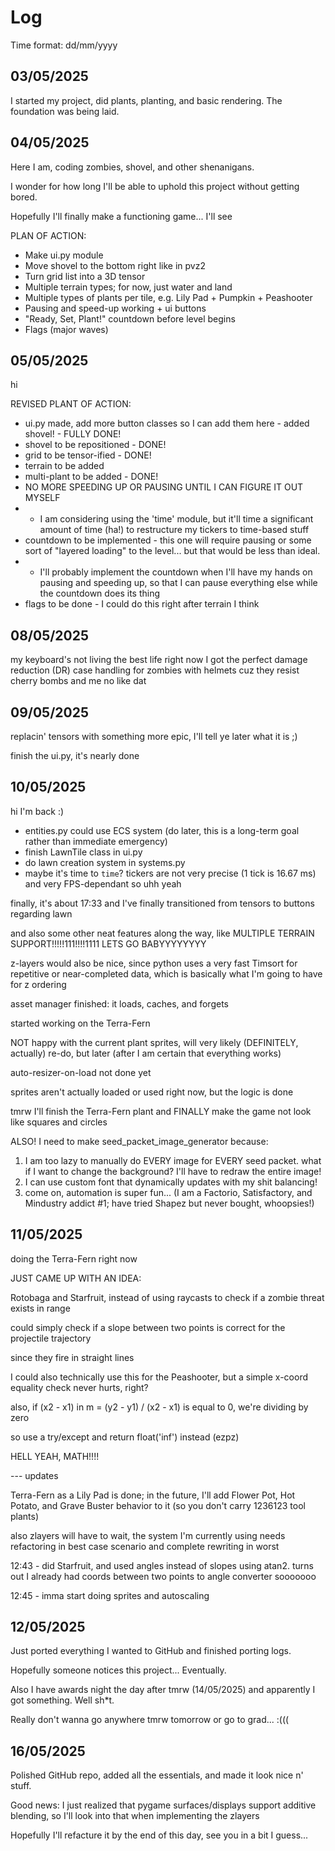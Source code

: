 # Log

Time format: dd/mm/yyyy



## 03/05/2025

I started my project, did plants, planting, and basic rendering. The foundation was being laid.



## 04/05/2025

Here I am, coding zombies, shovel, and other shenanigans.

I wonder for how long I'll be able to uphold this project without getting bored.

Hopefully I'll finally make a functioning game... I'll see

PLAN OF ACTION:
* Make ui.py module
* Move shovel to the bottom right like in pvz2
* Turn grid list into a 3D tensor
* Multiple terrain types; for now, just water and land
* Multiple types of plants per tile, e.g. Lily Pad + Pumpkin + Peashooter
* Pausing and speed-up working + ui buttons
* "Ready, Set, Plant!" countdown before level begins
* Flags (major waves)



## 05/05/2025

hi

REVISED PLANT OF ACTION:
- ui.py made, add more button classes so I can add them here - added shovel! - FULLY DONE!
- shovel to be repositioned - DONE!
- grid to be tensor-ified - DONE!
- terrain to be added
- multi-plant to be added - DONE!
- NO MORE SPEEDING UP OR PAUSING UNTIL I CAN FIGURE IT OUT MYSELF
- - I am considering using the 'time' module, but it'll time a significant amount of time (ha!) to restructure my tickers to time-based stuff
- countdown to be implemented - this one will require pausing or some sort of "layered loading" to the level... but that would be less than ideal.
- - I'll probably implement the countdown when I'll have my hands on pausing and speeding up, so that I can pause everything else while the countdown does its thing
- flags to be done - I could do this right after terrain I think



## 08/05/2025

my keyboard's not living the best life right now
I got the perfect damage reduction (DR) case handling for zombies with helmets cuz they resist cherry bombs and me no like dat



## 09/05/2025

replacin' tensors with something more epic, I'll tell ye later what it is ;)

finish the ui.py, it's nearly done



## 10/05/2025

hi I'm back :)
- entities.py could use ECS system (do later, this is a long-term goal rather than immediate emergency)
- finish LawnTile class in ui.py
- do lawn creation system in systems.py
- maybe it's time to `time`? tickers are not very precise (1 tick is 16.67 ms) and very FPS-dependant so uhh yeah

finally, it's about 17:33 and I've finally transitioned from tensors to buttons regarding lawn

and also some other neat features along the way, like MULTIPLE TERRAIN SUPPORT!!!!!111!!!!1111 LETS GO BABYYYYYYYY

z-layers would also be nice, since python uses a very fast Timsort for repetitive or near-completed data, which is basically what I'm going to have for z ordering

asset manager finished: it loads, caches, and forgets

started working on the Terra-Fern

NOT happy with the current plant sprites, will very likely (DEFINITELY, actually) re-do, but later (after I am certain that everything works)

auto-resizer-on-load not done yet

sprites aren't actually loaded or used right now, but the logic is done

tmrw I'll finish the Terra-Fern plant and FINALLY make the game not look like squares and circles

ALSO! I need to make seed_packet_image_generator because:
1) I am too lazy to manually do EVERY image for EVERY seed packet. what if I want to change the background? I'll have to redraw the entire image!
2) I can use custom font that dynamically updates with my shit balancing!
3) come on, automation is super fun... (I am a Factorio, Satisfactory, and Mindustry addict #1; have tried Shapez but never bought, whoopsies!)



## 11/05/2025
doing the Terra-Fern right now

JUST CAME UP WITH AN IDEA:

Rotobaga and Starfruit, instead of using raycasts to check if a zombie threat exists in range

could simply check if a slope between two points is correct for the projectile trajectory

since they fire in straight lines

I could also technically use this for the Peashooter, but a simple x-coord equality check never hurts, right?

also, if (x2 - x1) in m = (y2 - y1) / (x2 - x1) is equal to 0, we're dividing by zero

so use a try/except and return float('inf') instead (ezpz)

HELL YEAH, MATH!!!!

--- updates

Terra-Fern as a Lily Pad is done; in the future, I'll add Flower Pot, Hot Potato, and Grave Buster behavior to it (so you don't carry 1236123 tool plants)

also zlayers will have to wait, the system I'm currently using needs refactoring in best case scenario and complete rewriting in worst

12:43 - did Starfruit, and used angles instead of slopes using atan2. turns out I already had coords between two points to angle converter sooooooo

12:45 - imma start doing sprites and autoscaling



## 12/05/2025

Just ported everything I wanted to GitHub and finished porting logs.

Hopefully someone notices this project... Eventually.

Also I have awards night the day after tmrw (14/05/2025) and apparently I got something. Well sh*t.

Really don't wanna go anywhere tmrw tomorrow or go to grad... :(((



## 16/05/2025

Polished GitHub repo, added all the essentials, and made it look nice n' stuff.

Good news: I just realized that pygame surfaces/displays support additive blending, so I'll look into that when implementing the zlayers

Hopefully I'll refacture it by the end of this day, see you in a bit I guess...
